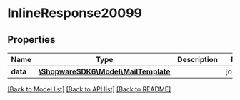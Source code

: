 # InlineResponse20099

## Properties
Name | Type | Description | Notes
------------ | ------------- | ------------- | -------------
**data** | [**\ShopwareSDK6\Model\MailTemplate**](MailTemplate.md) |  | [optional] 

[[Back to Model list]](../../README.md#documentation-for-models) [[Back to API list]](../../README.md#documentation-for-api-endpoints) [[Back to README]](../../README.md)

